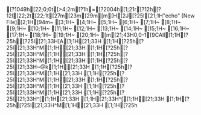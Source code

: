 [?1049h[22;0;0t[>4;2m[?1h=[?2004h[1;21r[?12h[?12l[22;2t[22;1t[27m[23m[29m[m[H[2J[?25l[21;1H"echo" [New File][2;1H[94m~                                                           [3;1H~                                                           [4;1H~                                                           [5;1H~                                                           [6;1H~                                                           [7;1H~                                                           [8;1H~                                                           [9;1H~                                                           [10;1H~                                                           [11;1H~                                                           [12;1H~                                                           [13;1H~                                                           [14;1H~                                                           [15;1H~                                                           [16;1H~                                                           [17;1H~                                                           [18;1H~                                                           [19;1H~                                                           [20;1H~                                                           [m[21;43H0,0-1[9CAll[1;1H[?25h[?25l[21;33H[A[1;1H[21;33H  [1;1H[?25h[?25l[21;33H^M[1;1H[21;33H  [1;1H[?25h[?25l[21;33H^M[1;1H[21;33H  [1;1H[?25h[?25l[21;33H^M[1;1H[21;33H  [1;1H[?25h[?25l[21;33H~@k[1;1H[21;33H   [1;1H[?25h[?25l[21;33H^M[1;1H[21;33H  [1;1H[?25h[?25l[21;33H^M[1;1H[21;33H  [1;1H[?25h[?25l[21;33H^M[1;1H[21;33H  [1;1H[?25h[?25l[21;33H^M[1;1H[21;33H  [1;1H[?25h[?25l[21;33H^[[1;1H[21;33H  [1;1H[21;33H^[[1;1H[21;33H  [1;1H[?25h[?25l[21;33H^M[1;1H[21;33H  [1;1H[?25h